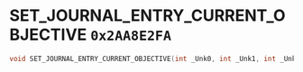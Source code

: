 # SET_JOURNAL_ENTRY_CURRENT_OBJECTIVE `0x2AA8E2FA`

```cpp
void SET_JOURNAL_ENTRY_CURRENT_OBJECTIVE(int _Unk0, int _Unk1, int _Unk2);
```